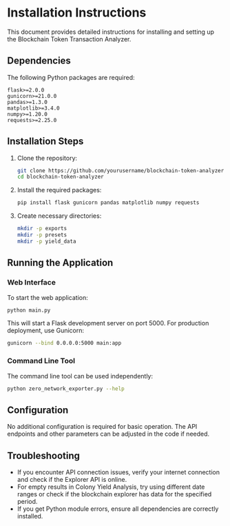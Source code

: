 # Installation Instructions

This document provides detailed instructions for installing and setting up the Blockchain Token Transaction Analyzer.

## Dependencies

The following Python packages are required:

```
flask>=2.0.0
gunicorn>=21.0.0
pandas>=1.3.0
matplotlib>=3.4.0
numpy>=1.20.0
requests>=2.25.0
```

## Installation Steps

1. Clone the repository:
   ```bash
   git clone https://github.com/yourusername/blockchain-token-analyzer.git
   cd blockchain-token-analyzer
   ```

2. Install the required packages:
   ```bash
   pip install flask gunicorn pandas matplotlib numpy requests
   ```

3. Create necessary directories:
   ```bash
   mkdir -p exports
   mkdir -p presets
   mkdir -p yield_data
   ```

## Running the Application

### Web Interface

To start the web application:

```bash
python main.py
```

This will start a Flask development server on port 5000. For production deployment, use Gunicorn:

```bash
gunicorn --bind 0.0.0.0:5000 main:app
```

### Command Line Tool

The command line tool can be used independently:

```bash
python zero_network_exporter.py --help
```

## Configuration

No additional configuration is required for basic operation. The API endpoints and other parameters can be adjusted in the code if needed.

## Troubleshooting

- If you encounter API connection issues, verify your internet connection and check if the Explorer API is online.
- For empty results in Colony Yield Analysis, try using different date ranges or check if the blockchain explorer has data for the specified period.
- If you get Python module errors, ensure all dependencies are correctly installed.